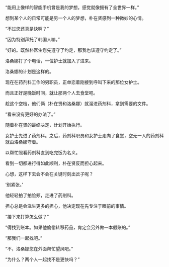 “能用上像样的智能手机曾是我的梦想。感觉就像拥有了全世界一样。”

想到某个人的日常可能是另一个人的梦想，朴在贤感到一种微妙的心情。

“不过您还真是快啊？”

“因为特别拜托了韩国人嘛。”

“好的。既然朴医生您先遵守了约定，那我也该遵守约定了。”

洛桑娜打了个电话，一位护士就加入了进来。

洛桑娜的计划是这样的。

现在在药剂科工作的男职员，正单恋着刚接到呼叫下来的那位女护士。

而且正好是晚饭时间，就让那两个人去食堂吧。

趁这个空档，他们俩（朴在贤和洛桑娜）就溜进药剂科，拿到需要的文件。

“看来没有更好的办法了。”

随着朴在贤的最终决定，计划开始执行。

女护士先进了药剂科。之后，药剂科职员和女护士走向了食堂，空无一人的药剂科就由洛桑娜守着。

以帮忙照看药剂科直到吃完饭为名义。

看到一切都进行得如此顺利，朴在贤反而担心起来。

心想，这样下去会不会在关键时刻出岔子呢？

‘别紧张。’

他轻轻拍了拍脸颊，走进了药剂科。

担心总是会滋生更多的担心，他决定现在先专注于眼前的事情。

“接下来打算怎么做？”

“得找到账本。如果他偷偷转移药品，肯定会另外做一本假账的。”

“那我们一起找吧。”

“不，洛桑娜您在外面帮忙望风吧。”

“为什么？两个人一起找不是更快吗？”